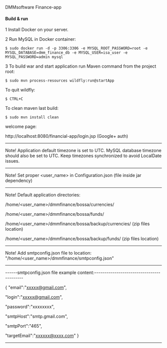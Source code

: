 DMMsoftware  Finance-app


#### Build & run

1 Install Docker on your server. 

    
2 Run MySQL in Docker container:

    $ sudo docker run -d -p 3306:3306 -e MYSQL_ROOT_PASSWORD=root -e MYSQL_DATABASE=dmm_finance_db -e MYSQL_USER=isa_user -e MYSQL_PASSWORD=admin mysql

3 To build war and start application run Maven command from the project root:

    $ sudo mvn process-resources wildfly:run@startApp

To quit wildfly:
 
    $ CTRL+C

To clean maven last build:
  
    $ sudo mvn install clean


welcome page:
 
http://localhost:8080/financial-app/login.jsp   (Google+ auth)


------------------------------------------------------------------------------------
Note! 
Application default timezone is set to UTC.
MySQL database timezone should also be set to UTC.
Keep timezones synchronized to avoid LocalDate issues.

------------------------------------------------------------------------------------
Note!
Set proper <user_name> in Configuration.json (file inside jar dependency)

------------------------------------------------------------------------------------
Note!
Default application directories:

/home/<user_name>/dmmfinance/bossa/currencies/

/home/<user_name>/dmmfinance/bossa/funds/
 
/home/<user_name>/dmmfinance/bossa/backup/currencies/  (zip files location)

/home/<user_name>/dmmfinance/bossa/backup/funds/       (zip files location)

------------------------------------------------------------------------------------
Note! 
Add smtpconfig.json file to location: "/home/<user_name>/dmmfinance/smtpconfig.json"

------------------------------------------------------------------------------------

------smtpconfig.json file example content:------------------------------------------

{
  "email":"xxxxx@gmail.com",
  
  "login":"xxxxx@gmail.com",
  
  "password":"xxxxxxxx",
  
  "smtpHost":"smtp.gmail.com",
  
  "smtpPort":"465",
  
  "targetEmail":"xxxxxx@xxxx.com"
}

------------------------------------------------------------------------------------



